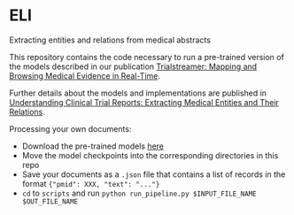 # ELI
Extracting entities and relations from medical abstracts

This repository contains the code necessary to run a pre-trained version of the models described in our publication [Trialstreamer: Mapping and Browsing Medical Evidence in Real-Time](https://www.aclweb.org/anthology/2020.acl-demos.9/).

Further details about the models and implementations are published in [Understanding Clinical Trial Reports: Extracting Medical Entities and Their Relations](https://arxiv.org/pdf/2010.03550.pdf).

Processing your own documents:
* Download the pre-trained models [here](https://drive.google.com/file/d/1nQRVRhSri3scktTFlEPmvmbdbPFc9ten/view?usp=sharing)
* Move the model checkpoints into the corresponding directories in this repo
* Save your documents as a `.json` file that contains a list of records in the format `{"pmid": XXX, "text": "..."}`
* `cd` to `scripts` and run `python run_pipeline.py $INPUT_FILE_NAME $OUT_FILE_NAME`
